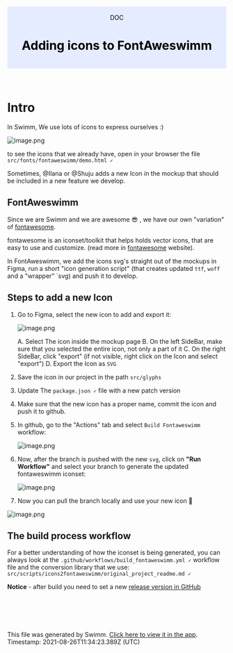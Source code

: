<div align="center" style="background-color: #e5ecff; color: black"><br/><div>DOC</div><h1>Adding icons to FontAweswimm</h1><br/></div>
<br/>

<br/>

Intro
=====

In Swimm, We use lots of icons to express ourselves :)

![image.png](https://firebasestorage.googleapis.com/v0/b/swimmio-content/o/repositories%2FveezvxCuzpPrRLLXWD2E%2Fimg%2F64d7db2b-0e78-4199-8b57-878fdaca56c1.png?alt=media&token=14051dbc-dac0-4a0f-a070-4937d530820c)

to see the icons that we already have, open in your browser the file `src/fonts/fontaweswimm/demo.html ✓`

Sometimes, @Ilana or @Shuju adds a new Icon in the mockup that should be included in a new feature we develop.

FontAweswimm
------------

Since we are Swimm and we are awesome 😎 , we have our own "variation" of [fontawesome](https://fontawesome.com/).

fontawesome is an iconset/toolkit that helps holds vector icons, that are easy to use and customize. (read more in [fontawesome](https://fontawesome.com/) website).

In FontAweswimm, we add the icons svg's straight out of the mockups in Figma, run a short "icon generation script" (that creates updated `ttf`, `woff` and a "wrapper" \`svg) and push it to develop.

Steps to add a new Icon
-----------------------

1.  Go to Figma, select the new icon to add and export it:
    
    ![image.png](https://firebasestorage.googleapis.com/v0/b/swimmio-content/o/repositories%2FveezvxCuzpPrRLLXWD2E%2Fimg%2Ff7c35cfe-0bcd-4573-befa-2fac26988dd2.png?alt=media&token=921b530e-b797-46bb-86d4-fb2c0053d5ae)
    
    A. Select The icon inside the mockup page B. On the left SideBar, make sure that you selected the entire icon, not only a part of it C. On the right SideBar, click "export" (if not visible, right click on the Icon and select "export") D. Export the Icon as `SVG`
    
2.  Save the icon in our project in the path `src/glyphs`
    
3.  Update The `package.json ✓` file with a new patch version
    
4.  Make sure that the new icon has a proper name, commit the icon and push it to github.
    
5.  In github, go to the "Actions" tab and select `Build Fontaweswimm` workflow:
    
    ![image.png](https://firebasestorage.googleapis.com/v0/b/swimmio-content/o/repositories%2FveezvxCuzpPrRLLXWD2E%2Fimg%2F39654a0d-ea30-438c-98fb-fc52d324efc0.png?alt=media&token=a562091b-28ce-4022-a173-4b21bbc2922d)
    
6.  Now, after the branch is pushed with the new `svg`, click on **"Run Workflow"** and select your branch to generate the updated fontaweswimm iconset:
    
    ![image.png](https://firebasestorage.googleapis.com/v0/b/swimmio-content/o/repositories%2FveezvxCuzpPrRLLXWD2E%2Fimg%2F0420b22b-ee04-48f6-82eb-468fec58fadc.png?alt=media&token=21367f9d-3a46-4805-9eb5-c7c6aaa789b0)
    
7.  Now you can pull the branch locally and use your new icon 👑
    

![image.png](https://firebasestorage.googleapis.com/v0/b/swimmio-content/o/repositories%2FveezvxCuzpPrRLLXWD2E%2Fimg%2F2903c8c1-12d1-4b2f-8de4-a2fa054178e5.png?alt=media&token=daada0db-89f2-45f1-8fd4-fba07d349308)

The build process workflow
--------------------------

For a better understanding of how the iconset is being generated, you can always look at the `.github/workflows/build_fontaweswimm.yml ✓` workflow file and the conversion library that we use: `src/scripts/icons2fontaweswimm/original_project_readme.md ✓`

**Notice** - after build you need to set a new [release version in GitHub](https://github.com/swimmio/fontaweswimm/releases)

<br/>

<br/><br/>

This file was generated by Swimm. [Click here to view it in the app](https://app.swimm.io/#/repos/nNgyR1JKTZZlCohuy2Yn/docs/gX4HLtSjzpbsKwyUS7oa). Timestamp: 2021-08-26T11:34:23.389Z (UTC)